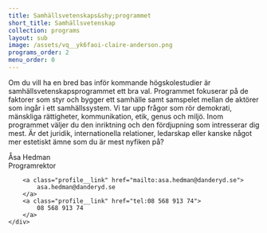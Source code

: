 ```yaml
---
title: Samhällsvetenskaps&shy;programmet
short_title: Samhällsvetenskap
collection: programs
layout: sub
image: /assets/vq__yk6faoi-claire-anderson.png
programs_order: 2
menu_order: 0
---
```


Om du vill ha en bred bas inför kommande högskolestudier är samhällsvetenskapsprogrammet ett bra val. Programmet fokuserar på de faktorer som styr och bygger ett samhälle samt samspelet mellan de aktörer som ingår i ett samhällssystem.
Vi tar upp frågor som rör demokrati, mänskliga rättigheter, kommunikation, etik, genus och miljö. Inom programmet väljer du den inriktning och den fördjupning som intresserar dig mest. Är det juridik, internationella relationer, ledarskap eller kanske något mer estetiskt ämne som du är mest nyfiken på? 

<div class="profile">
	<div class="profile__info">
		<div class="profile__title">Åsa Hedman</div>
		<div>Programrektor</div>

		<a class="profile__link" href="mailto:asa.hedman@danderyd.se">
			asa.hedman@danderyd.se
		</a>
		<a class="profile__link" href="tel:08 568 913 74">
			08 568 913 74
		</a>
	</div>
</div>
